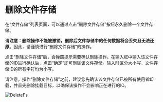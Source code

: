 # 删除文件存储

在“文件存储”列表页面，可以通过点击“删除文件存储”按钮永久删除一个文件存储。

**请注意：删除操作不能被撤销，删除后文件存储中的任何数据将会丢失且无法还原**。因此，请谨慎进行“删除文件存储”的操作。

点击“删除文件存储”后，会弹窗提示需要确认删除操作。在输入框中输入该文件存储的ID进行确认后，点击“确定”即可删除该文件存储。输入时区分大小写，文件存储ID的所有字符均为小写。

请注意，操作“删除文件存储”之前，建议您先确认该文件存储已被所有使用者卸载，并首先删除挂载目标，以确保该操作不会影响正在进行的IO。

![DeleteFs](../../../../image/Cloud-File-Service/DeleteFs.png) 
